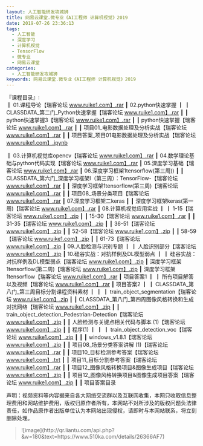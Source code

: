 ```yaml
---
layout: 人工智能研发攻城狮
title: 网易云课堂.微专业《AI工程师 计算机视觉》2019
date: 2019-07-26 23:36:13
tags:
  - 人工智能
  - 深度学习
  - 计算机视觉
  - TensorFlow
  - 微专业
  - 网易云课堂
categories:
  - 人工智能研发攻城狮
keywords: 网易云课堂.微专业《AI工程师 计算机视觉》2019
---
```

『课程目录』:  
┃  01.课程导论【瑞客论坛 www.ruike1.com】.rar
┃  02.python快速掌握
┃  ┃  CLASSDATA_第二门_Python快速掌握【瑞客论坛 www.ruike1.com】.rar
┃  ┃  python快速掌握3【瑞客论坛 www.ruike1.com】.rar
┃  ┃  python快速掌握【瑞客论坛 www.ruike1.com】.rar
┃  ┃  项目01_电影数据处理及分析实战【瑞客论坛 www.ruike1.com】.rar
┃  ┃  项目答案_项目01电影数据处理及分析实战【瑞客论坛 www.ruike1.com】.ipynb
<!-- more --> 
┃  03.计算机视觉库opencv【瑞客论坛 www.ruike1.com】.rar
┃  04.数学理论基础与python代码实现【瑞客论坛 www.ruike1.com】.rar
┃  05.深度学习基础【瑞客论坛 www.ruike1.com】.rar
┃  06.深度学习框架1tensorflow(第三周))
┃  ┃  CLASSDATA_第六门_深度学习框架I（第三周）：TensorFlow-【瑞客论坛 www.ruike1.com】.rar
┃  ┃  深度学习框架1tensorflow(第三周)【瑞客论坛 www.ruike1.com】.rar
┃  ┃  项目08_场景分类项目【瑞客论坛 www.ruike1.com】.rar
┃  07.深度学习框架二keras
┃  ┃  深度学习框架keras(第一周)【瑞客论坛 www.ruike1.com】.rar
┃  08.计算机视觉应用实战
┃  ┃  1-15【瑞客论坛 www.ruike1.com】.zip
┃  ┃  15-30【瑞客论坛 www.ruike1.com】.rar
┃  ┃  31-35【瑞客论坛 www.ruike1.com】.zip
┃  ┃  36-51【瑞客论坛 www.ruike1.com】.zip
┃  ┃  52-58【瑞客论坛 www.ruike1.com】.zip
┃  ┃  58-59【瑞客论坛 www.ruike1.com】.zip
┃  ┃  61-73【瑞客论坛 www.ruike1.com】.zip
┃  09.人脸检测与识别专题
┃  ┃  人脸识别部分【瑞客论坛 www.ruike1.com】.zip
┃  10.硅谷实战：对抗样例及DL模型弱点
┃  ┃  硅谷实战：对抗样例及DL模型弱点【瑞客论坛 www.ruike1.com】.zip
┃  深度学习框架1tensorflow(第二周)【瑞客论坛 www.ruike1.com】.zip
┃  深度学习框架1tensorflow【瑞客论坛 www.ruike1.com】.rar
┃  项目答案1
┃  ┃  所有项目解答以及视频【瑞客论坛 www.ruike1.com】.rar
┃  项目答案2
┃  ┃  CLASSDATA_第八门_第三周目标分割课程资料素材
┃  ┃  ┃  train_object_segmentation【瑞客论坛 www.ruike1.com】.zip
┃  ┃  CLASSDATA_第八门_第四周图像风格转换和生成对抗网络【瑞客论坛 www.ruike1.com】.zip
┃  ┃  train_object_detection_Pedestrian-Detection【瑞客论坛 www.ruike1.com】.zip
┃  ┃  人脸检测与关键点相关代码与脚本 (1)【瑞客论坛 www.ruike1.com】.zip
┃  ┃  程序(1)
┃  ┃  ┃  train_object_detection_voc【瑞客论坛 www.ruike1.com】.zip
┃  ┃  ┃  windows_v1.8.1【瑞客论坛 www.ruike1.com】.zip
┃  ┃  项目08_场景分类答案讲解 (1)【瑞客论坛 www.ruike1.com】.rar
┃  ┃  项目10_目标检测参考答案【瑞客论坛 www.ruike1.com】.txt
┃  ┃  项目11_目标分割参考答案【瑞客论坛 www.ruike1.com】.rar
┃  ┃  项目12_图像风格转换项目&图像生成项目【瑞客论坛 www.ruike1.com】.zip
┃  ┃  项目12_图像风格转换项目&图像生成项目答案【瑞客论坛 www.ruike1.com】.zip
┃  ┃  项目答案目录
<div class="post-copyright">
    <div class="post-copyright__author">
      <span class="post-copyright-meta">声明：视频资料等内容据来自各大网络交流群以及互联网收集，本网只收取信息整理费用和网站维护费用，版权归原作者所有，本网站不对所涉及的版权问题负法律责任，如作品原作者出版单位认为本网站出现侵权，请即时与本网站联系，将立刻删除处理。 </span>
    </div>
</div>

<blockquote class="blockquote-center">
![image](http://qr.liantu.com/api.php?&w=180&text=https://www.510ka.com/details/26366AF7)
</blockquote>

